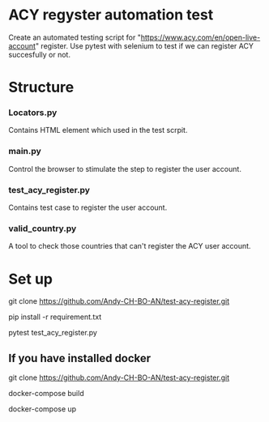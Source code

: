 # ACY regyster automation test
Create an automated testing script for "https://www.acy.com/en/open-live-account" register.
Use pytest with selenium to test if we can register ACY succesfully or not.

# Structure
### Locators.py
Contains HTML element which used in the test scrpit.
### main.py
Control the browser to stimulate the step to register the user account.
### test_acy_register.py
Contains test case to register the user account.
### valid_country.py
A tool to check those countries that can't register the ACY user account.

# Set up
git clone https://github.com/Andy-CH-BO-AN/test-acy-register.git

pip install -r requirement.txt

pytest test_acy_register.py

## If you have installed docker
git clone https://github.com/Andy-CH-BO-AN/test-acy-register.git

docker-compose build

docker-compose up

